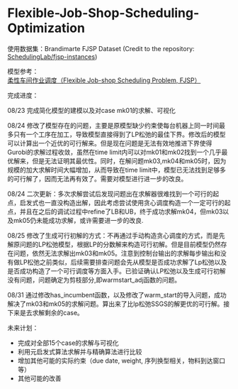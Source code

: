 # Flexible-Job-Shop-Scheduling-Optimization

使用数据集：Brandimarte FJSP Dataset (Credit to the repository: [SchedulingLab/fjsp-instances](https://github.com/SchedulingLab/fjsp-instances))

模型参考：[柔性车间作业调度（Flexible Job-shop Scheduling Problem, FJSP）](https://blog.csdn.net/weixin_46225503/article/details/132246053)

完成进度：

08/23 完成简化模型的建模以及对case mk01的求解、可视化

08/24 修改了模型存在的问题，主要是原模型缺少约束使每台机器上同一时间最多只有一个工序在加工，导致模型直接得到了LP松弛的最佳下界。修改后的模型可以计算出一个近优的可行解来。但是现在问题是无法有效地推进下界使得Gurobi的求解过程收敛，虽然在time limit内可以对mk01和mk02找到一个几乎最优解来，但是无法证明其最优性。同时，在解问题mk03,mk04和mk05时，因为规模的加大求解时间大幅增加，从而导致在time limit中，模型已无法找到足够多的可行解了，因而无法再有效了。需要对模型进行进一步的改良。

08/24 二次更新：多次求解尝试后发现问题出在求解器很难找到一个可行的起点，启发式也一直没构造出解，因此考虑尝试使用贪心调度构造一个一定可行的起点，并且在之后的调试过程中refine了LB和UB，终于成功求解mk04，但mk03以及mk05仍未能成功求解，或许需要进一步的改良.

08/25 修改了生成可行初解的方式：不再通过手动构造贪心调度的方式，而是先解原问题的LP松弛模型，根据LP的分数解来构造可行初解。但是目前模型仍然存在问题，依然无法求解出mk03和mk05。注意到控制台输出的求解每步输出和没有做LP松弛之前类似，后续需要排查问题会先从模型是否成功求解了Lp松弛以及是否成功构造了一个可行调度等方面入手。已验证确认LP松弛以及生成可行初解没有问题，问题确定为剪枝部分,即warmstart_adj函数的问题。

08/31 通过修改has_incumbent函数，以及修改了warm_start的导入问题，成功解决了mk03和mk05的求解问题。算出来了比lp松弛SSGS的解更优的可行解。接下来是去求解剩余的case。

未来计划：

- 完成对全部15个case的求解与可视化
- 利用元启发式算法求解并与精确算法进行比较
- 增加其他可能的实际约束（due date, weight, 序列换型相关，物料到达窗口等）
- 其他可能的改善

